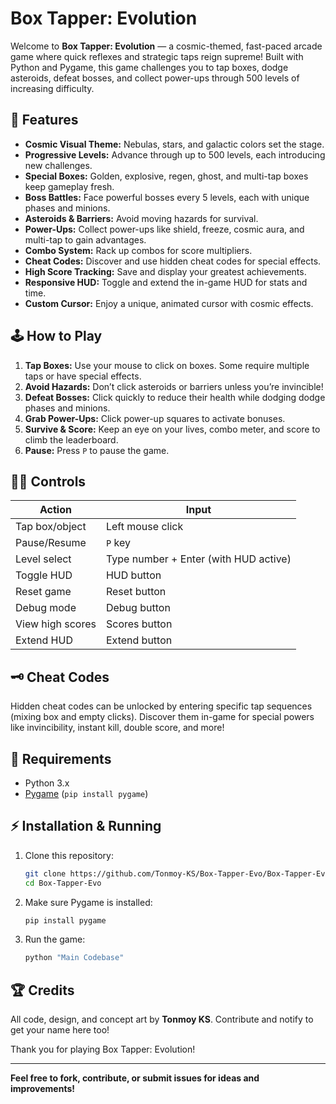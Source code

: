 # Box Tapper: Evolution

Welcome to **Box Tapper: Evolution** — a cosmic-themed, fast-paced arcade game where quick reflexes and strategic taps reign supreme! Built with Python and Pygame, this game challenges you to tap boxes, dodge asteroids, defeat bosses, and collect power-ups through 500 levels of increasing difficulty.

## 🚀 Features

- **Cosmic Visual Theme:** Nebulas, stars, and galactic colors set the stage.
- **Progressive Levels:** Advance through up to 500 levels, each introducing new challenges.
- **Special Boxes:** Golden, explosive, regen, ghost, and multi-tap boxes keep gameplay fresh.
- **Boss Battles:** Face powerful bosses every 5 levels, each with unique phases and minions.
- **Asteroids & Barriers:** Avoid moving hazards for survival.
- **Power-Ups:** Collect power-ups like shield, freeze, cosmic aura, and multi-tap to gain advantages.
- **Combo System:** Rack up combos for score multipliers.
- **Cheat Codes:** Discover and use hidden cheat codes for special effects.
- **High Score Tracking:** Save and display your greatest achievements.
- **Responsive HUD:** Toggle and extend the in-game HUD for stats and time.
- **Custom Cursor:** Enjoy a unique, animated cursor with cosmic effects.

## 🕹️ How to Play

1. **Tap Boxes:** Use your mouse to click on boxes. Some require multiple taps or have special effects.
2. **Avoid Hazards:** Don’t click asteroids or barriers unless you’re invincible!
3. **Defeat Bosses:** Click quickly to reduce their health while dodging dodge phases and minions.
4. **Grab Power-Ups:** Click power-up squares to activate bonuses.
5. **Survive & Score:** Keep an eye on your lives, combo meter, and score to climb the leaderboard.
6. **Pause:** Press `P` to pause the game.

## 🧑‍💻 Controls

| Action           | Input                |
|------------------|---------------------|
| Tap box/object   | Left mouse click     |
| Pause/Resume     | `P` key              |
| Level select     | Type number + Enter (with HUD active) |
| Toggle HUD       | HUD button           |
| Reset game       | Reset button         |
| Debug mode       | Debug button         |
| View high scores | Scores button        |
| Extend HUD       | Extend button        |

## 🗝️ Cheat Codes

Hidden cheat codes can be unlocked by entering specific tap sequences (mixing box and empty clicks). Discover them in-game for special powers like invincibility, instant kill, double score, and more!

## 🐍 Requirements

- Python 3.x
- [Pygame](https://www.pygame.org/) (`pip install pygame`)

## ⚡ Installation & Running

1. Clone this repository:
   ```bash
   git clone https://github.com/Tonmoy-KS/Box-Tapper-Evo/Box-Tapper-Evo.git
   cd Box-Tapper-Evo
   ```
2. Make sure Pygame is installed:
   ```bash
   pip install pygame
   ```
3. Run the game:
   ```bash
   python "Main Codebase"
   ```

## 🏆 Credits

All code, design, and concept art by **Tonmoy KS**. 
Contribute and notify to get your name here too!
 
Thank you for playing Box Tapper: Evolution!

---

**Feel free to fork, contribute, or submit issues for ideas and improvements!**